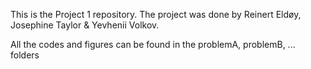 This is the Project 1 repository. The project was done by Reinert Eldøy, Josephine Taylor & Yevhenii Volkov.


All the codes and figures can be found in the problemA, problemB, ... folders
